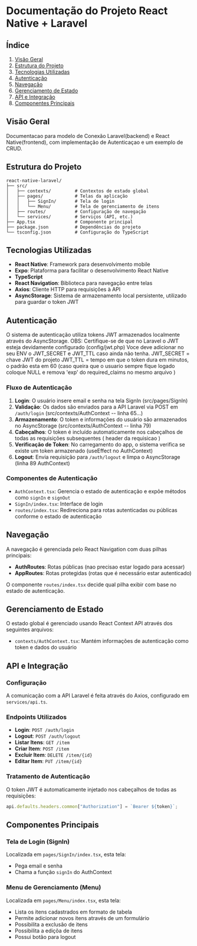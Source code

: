 # Documentação do Projeto React Native + Laravel

## Índice
1. [Visão Geral](#visão-geral)
2. [Estrutura do Projeto](#estrutura-do-projeto)
3. [Tecnologias Utilizadas](#tecnologias-utilizadas)
4. [Autenticação](#autenticação)
5. [Navegação](#navegação)
6. [Gerenciamento de Estado](#gerenciamento-de-estado)
7. [API e Integração](#api-e-integração)
8. [Componentes Principais](#componentes-principais)


## Visão Geral

Documentacao para modelo de Conexão Laravel(backend) e React Native(frontend), com implementação de Autenticaçao e um exemplo de CRUD.

## Estrutura do Projeto

```
react-native-laravel/
├── src/
│   ├── contexts/         # Contextos de estado global
│   ├── pages/            # Telas da aplicação
│   │   ├── SignIn/       # Tela de login
│   │   └── Menu/         # Tela de gerenciamento de itens
│   ├── routes/           # Configuração de navegação
│   └── services/         # Serviços (API, etc.)
├── App.tsx               # Componente principal
├── package.json          # Dependências do projeto
└── tsconfig.json         # Configuração do TypeScript
```

## Tecnologias Utilizadas

- **React Native**: Framework para desenvolvimento mobile
- **Expo**: Plataforma para facilitar o desenvolvimento React Native
- **TypeScript**
- **React Navigation**: Biblioteca para navegação entre telas
- **Axios**: Cliente HTTP para requisições à API
- **AsyncStorage**: Sistema de armazenamento local persistente, utilizado para guardar o token JWT

## Autenticação

O sistema de autenticação utiliza tokens JWT armazenados localmente através do AsyncStorage.
OBS: Certifique-se de que no Laravel o JWT esteja devidamente configurado (config/jwt.php)
Voce deve adicionar no seu ENV o JWT_SECRET e JWT_TTL caso ainda não tenha.
JWT_SECRET = chave JWT do projeto
JWT_TTL = tempo em que o token dura em minutos, o padrão esta em 60 (caso queira que o usuario sempre fique logado coloque NULL e remova 'exp' do 
required_claims no mesmo arquivo ) 

### Fluxo de Autenticação

1. **Login**: O usuário insere email e senha na tela SignIn (src/pages/SignIn)
2. **Validação**: Os dados são enviados para a API Laravel via POST em `/auth/login` (src/contexts/AuthContext  -- linha 65...)
3. **Armazenamento**: O token e informações do usuário são armazenados no AsyncStorage (src/contexts/AuthContext  -- linha 79)
4. **Cabeçalhos**: O token é incluído automaticamente nos cabeçalhos de todas as requisições subsequentes ( header da requisicao ) 
5. **Verificação de Token**: No carregamento do app, o sistema verifica se existe um token armazenado (useEffect no AuthContext)
6. **Logout**: Envia requisição para `/auth/logout` e limpa o AsyncStorage (linha 89 AuthContext)

### Componentes de Autenticação

- `AuthContext.tsx`: Gerencia o estado de autenticação e expõe métodos como `signIn` e `signOut`
- `SignIn/index.tsx`: Interface de login
- `routes/index.tsx`: Redireciona para rotas autenticadas ou públicas conforme o estado de autenticação

## Navegação

A navegação é gerenciada pelo React Navigation com duas pilhas principais:

- **AuthRoutes**: Rotas públicas (nao precisao estar logado para acessar)
- **AppRoutes**: Rotas protegidas (rotas que é necessário estar autenticado)

O componente `routes/index.tsx` decide qual pilha exibir com base no estado de autenticação.

## Gerenciamento de Estado

O estado global é gerenciado usando React Context API através dos seguintes arquivos:

- `contexts/AuthContext.tsx`: Mantém informações de autenticação como token e dados do usuário

## API e Integração

### Configuração

A comunicação com a API Laravel é feita através do Axios, configurado em `services/api.ts`.

### Endpoints Utilizados

- **Login**: `POST /auth/login`
- **Logout**: `POST /auth/logout`
- **Listar Itens**: `GET /item`
- **Criar Item**: `POST /item`
- **Excluir Item**: `DELETE /item/{id}`
- **Editar Item**: `PUT /item/{id}`
  
### Tratamento de Autenticação

O token JWT é automaticamente injetado nos cabeçalhos de todas as requisições:

```typescript
api.defaults.headers.common["Authorization"] = `Bearer ${token}`;
```

## Componentes Principais

### Tela de Login (SignIn)

Localizada em `pages/SignIn/index.tsx`, esta tela:
- Pega email e senha 
- Chama a função `signIn` do AuthContext

### Menu de Gerenciamento (Menu)

Localizada em `pages/Menu/index.tsx`, esta tela:

- Lista os itens cadastrados em formato de tabela
- Permite adicionar novos itens através de um formulário
- Possibilita a exclusão de itens
- Possibilita a ediçõa de itens
- Possui botão para logout

